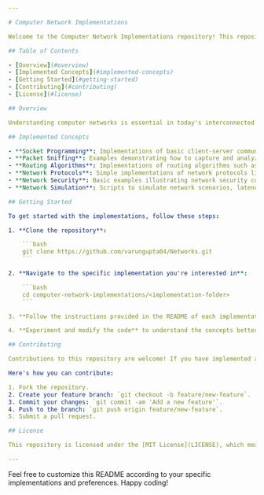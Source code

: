 ```yaml
---

# Computer Network Implementations

Welcome to the Computer Network Implementations repository! This repository contains a collection of implementations of various computer network concepts, protocols, and algorithms. Whether you're a student learning about networking or a developer interested in understanding network fundamentals, you'll find valuable resources here.

## Table of Contents

- [Overview](#overview)
- [Implemented Concepts](#implemented-concepts)
- [Getting Started](#getting-started)
- [Contributing](#contributing)
- [License](#license)

## Overview

Understanding computer networks is essential in today's interconnected world. This repository aims to provide practical implementations of fundamental networking concepts, helping you grasp theoretical concepts through hands-on coding.

## Implemented Concepts

- **Socket Programming**: Implementations of basic client-server communication using sockets in various programming languages.
- **Packet Sniffing**: Examples demonstrating how to capture and analyze network traffic to understand protocols and data exchange.
- **Routing Algorithms**: Implementations of routing algorithms such as Dijkstra's algorithm, Bellman-Ford, etc., for understanding how routers make decisions.
- **Network Protocols**: Simple implementations of network protocols like TCP, UDP, HTTP, etc., to understand their functioning at a code level.
- **Network Security**: Basic examples illustrating network security concepts like encryption, decryption, hashing, etc.
- **Network Simulation**: Scripts to simulate network scenarios, latency, packet loss, etc., using tools like NS-3 or custom scripts.

## Getting Started

To get started with the implementations, follow these steps:

1. **Clone the repository**:

    ```bash
    git clone https://github.com/varungupta04/Networks.git
    ```

2. **Navigate to the specific implementation you're interested in**:

    ```bash
    cd computer-network-implementations/<implementation-folder>
    ```

3. **Follow the instructions provided in the README of each implementation**.

4. **Experiment and modify the code** to understand the concepts better or adapt them to your specific needs.

## Contributing

Contributions to this repository are welcome! If you have implemented additional networking concepts, improved existing implementations, or fixed bugs, feel free to open a pull request. Please ensure your code follows the repository's coding standards and includes appropriate documentation.

Here's how you can contribute:

1. Fork the repository.
2. Create your feature branch: `git checkout -b feature/new-feature`.
3. Commit your changes: `git commit -am 'Add a new feature'`.
4. Push to the branch: `git push origin feature/new-feature`.
5. Submit a pull request.

## License

This repository is licensed under the [MIT License](LICENSE), which means you're free to use, modify, and distribute the code for both commercial and non-commercial purposes. However, it comes with no warranty or support.

---
```


Feel free to customize this README according to your specific implementations and preferences. Happy coding!
